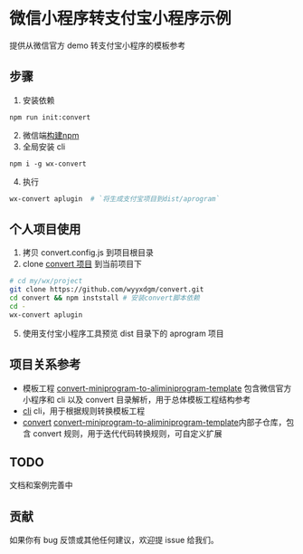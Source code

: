 # 微信小程序转支付宝小程序示例

提供从微信官方 demo 转支付宝小程序的模板参考

## 步骤

1. 安装依赖

```
npm run init:convert
```

2. 微信端[构建npm](https://developers.weixin.qq.com/miniprogram/dev/devtools/npm.html#_2-%E6%9E%84%E5%BB%BA-npm)
3. 全局安装 cli

```
npm i -g wx-convert
```

4. 执行

```sh
wx-convert aplugin  # `将生成支付宝项目到dist/aprogram`
```

## 个人项目使用

1. 拷贝 convert.config.js 到项目根目录
2. clone [convert 项目](https://github.com/wyyxdgm/convert.git) 到当前项目下

```bash
# cd my/wx/project
git clone https://github.com/wyyxdgm/convert.git
cd convert && npm inststall # 安装convert脚本依赖
cd -
wx-convert aplugin
```

5. 使用支付宝小程序工具预览 dist 目录下的 aprogram 项目

## 项目关系参考

- 模板工程 [convert-miniprogram-to-aliminiprogram-template](https://github.com/wyyxdgm/convert-miniprogram-to-aliminiprogram-template) 包含微信官方小程序和 cli 以及 convert 目录解析，用于总体模板工程结构参考
- [cli](https://github.com/wyyxdgm/wx-convert) cli，用于根据规则转换模板工程
- [convert](https://github.com/wyyxdgm/convert) [convert-miniprogram-to-aliminiprogram-template](https://github.com/wyyxdgm/convert-miniprogram-to-aliminiprogram-template)内部子仓库，包含 convert 规则，用于迭代代码转换规则，可自定义扩展

## TODO

文档和案例完善中

## 贡献

如果你有 bug 反馈或其他任何建议，欢迎提 issue 给我们。
